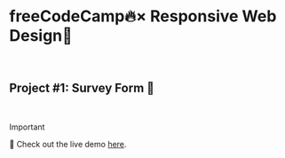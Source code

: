 # freeCodeCamp🔥× Responsive Web Design🌿

<br>

## Project #1: Survey Form 📝

<br>

> [!IMPORTANT]
> 🚨 Check out the live demo [here](https://surveyy.pages.dev/).
